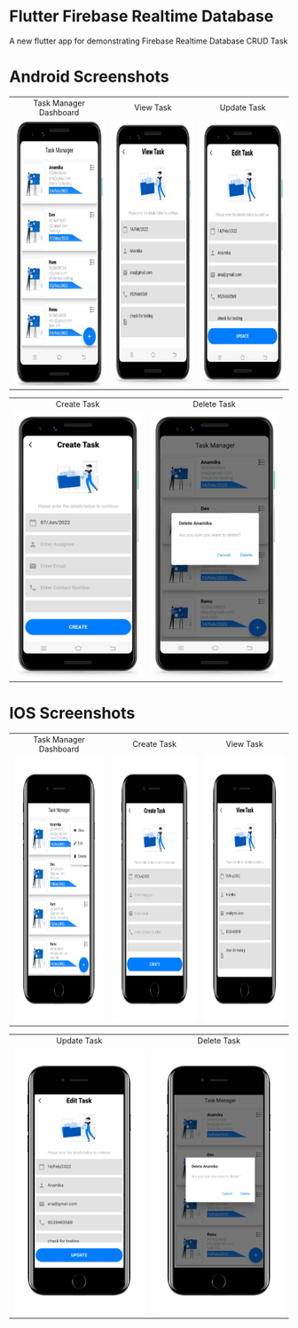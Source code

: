 # Flutter Firebase Realtime Database
A new flutter app for demonstrating Firebase Realtime Database CRUD Task

# Android Screenshots

<table>
  <tr>
    <td align="center" valign="center">Task Manager Dashboard</td>
     <td align="center" valign="center">View Task</td>
     <td align="center" valign="center">Update Task</td>
  </tr>
  <tr>
    <td><img src="https://github.com/MarvelApps-Flutter/flutter_firebase_realtime_database/blob/dev/screenshots/android/android1.png" height="480px"></td>
    <td><img src="https://github.com/MarvelApps-Flutter/flutter_firebase_realtime_database/blob/dev/screenshots/android/android2.png" height="480px"></td>
    <td><img src="https://github.com/MarvelApps-Flutter/flutter_firebase_realtime_database/blob/dev/screenshots/android/android3.png" height="480px"></td>
  </tr>
 </table>

<table>
  <tr>
    <td align="center" valign="center">Create Task</td>
     <td align="center" valign="center">Delete Task</td>
  </tr>
  <tr>
    <td><img src="https://github.com/MarvelApps-Flutter/flutter_firebase_realtime_database/blob/dev/screenshots/android/android4.png" height="480px"></td>
    <td><img src="https://github.com/MarvelApps-Flutter/flutter_firebase_realtime_database/blob/dev/screenshots/android/android5.png" height="480px"></td>
  </tr>
 </table>


# IOS Screenshots

<table>
  <tr>
    <td align="center" valign="center">Task Manager Dashboard</td>
     <td align="center" valign="center">Create Task</td>
     <td align="center" valign="center">View Task</td>
  </tr>
  <tr>
    <td><img src="https://github.com/MarvelApps-Flutter/flutter_firebase_realtime_database/blob/dev/screenshots/ios/ios1.png" height="480px"></td>
    <td><img src="https://github.com/MarvelApps-Flutter/flutter_firebase_realtime_database/blob/dev/screenshots/ios/ios2.png" height="480px"></td>
    <td><img src="https://github.com/MarvelApps-Flutter/flutter_firebase_realtime_database/blob/dev/screenshots/ios/ios3.png" height="480px"></td>
  </tr>
 </table>

<table>
  <tr>
    <td align="center" valign="center">Update Task</td>
     <td align="center" valign="center">Delete Task</td>
  </tr>
  <tr>
    <td><img src="https://github.com/MarvelApps-Flutter/flutter_firebase_realtime_database/blob/dev/screenshots/ios/ios4.png" height="480px"></td>
    <td><img src="https://github.com/MarvelApps-Flutter/flutter_firebase_realtime_database/blob/dev/screenshots/ios/ios5.png" height="480px"></td>
  </tr>
 </table>
